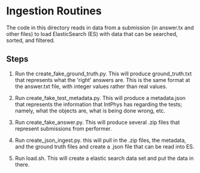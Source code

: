 
# Ingestion Routines

The code in this directory reads in data from a submission (in
answer.tx and other files) to load ElasticSearch (ES) with data that
can be searched, sorted, and filtered.

## Steps

1. Run the create_fake_ground_truth.py.  This will produce
   ground_truth.txt that represents what the 'right' answers are.
   This is the same format at the answer.txt file, with integer values
   rather than real values.

1. Run create_fake_test_metadata.py.  This will produce a
   metadata.json that represents the information that IntPhys has
   regarding the tests; namely, what the objects are, what is being
   done wrong, etc.

1. Run create_fake_answer.py.  This will produce several .zip files
   that represent submissions from performer.

1. Run create_json_ingest.py.  this will pull in the .zip files, the metadata,
   and the ground truth files and create a .json file that can be read
   into ES.

1. Run load.sh.  This will create a elastic search data set and put
   the data in there.